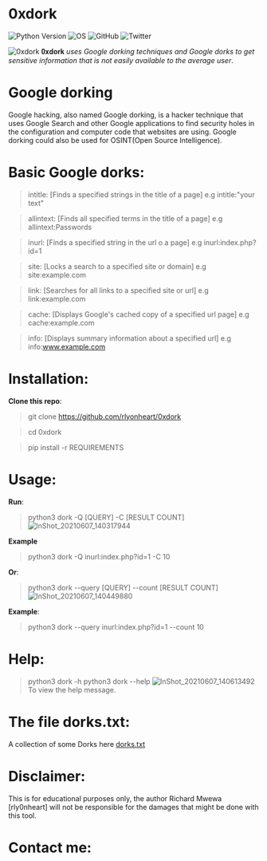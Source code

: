 # 0xdork

![Python Version](https://img.shields.io/badge/python-3.x-blue?style=for-the-badge&logo=python)
![OS](https://img.shields.io/badge/OS-GNU%2FLinux-red?style=for-the-badge&logo=linux)
![GitHub](https://img.shields.io/github/license/rlyonheart/0xdork?ystyle=for-the-badge)
![Twitter](https://img.shields.io/twitter/follow/rly0nheart?&style=for-the-badge&logo=twitter)

![0xdork](https://user-images.githubusercontent.com/74001397/121006418-2a5f3500-c791-11eb-81e3-8abd806dc84a.jpg)
 𝟎𝐱𝐝𝐨𝐫𝐤 *uses Google dorking techniques and Google dorks to get sensitive information that is not easily available to the average user*.

 
 # Google dorking
 Google hacking, also named Google dorking, is a hacker technique that uses Google Search and other Google applications to find security holes in the configuration and computer code that websites are using. Google dorking could also be used for OSINT(Open Source Intelligence).
 
 # Basic Google dorks:
> intitle:    [Finds a specified strings in the title of a page]  e.g intitle:"your text"

> allintext:  [Finds all specified terms in the title of a page]  e.g allintext:Passwords

> inurl:      [Finds a specified string in the url o a page]      e.g inurl:index.php?id=1

> site:       [Locks a search to a specified site or domain]      e.g site:example.com

> link:       [Searches for all links to a specified site or url] e.g link:example.com

> cache:      [Displays Google's cached copy of a specified url page] e.g cache:example.com

> info:      [Displays summary information about a specified url]  e.g info:www.example.com

# Installation:
**Clone this repo**:
> git clone https://github.com/rlyonheart/0xdork

> cd 0xdork 

> pip install -r REQUIREMENTS

# Usage:
**Run**:
> python3 dork -Q [QUERY] -C [RESULT COUNT]
![InShot_20210607_140317944](https://user-images.githubusercontent.com/74001397/121014591-71055d00-c79a-11eb-9db9-73ac137f67d0.jpg)


**Example** 
> python3 dork -Q inurl:index.php?id=1 -C 10
  
**Or**:

> python3 dork --query [QUERY] --count [RESULT COUNT]
![InShot_20210607_140449880](https://user-images.githubusercontent.com/74001397/121014948-c93c5f00-c79a-11eb-8b70-7d0d9ed75936.jpg)

**Example**:
> python3 dork --query inurl:index.php?id=1 --count 10
  
# Help:
> python3 dork -h
> python3 dork --help
![InShot_20210607_140613492](https://user-images.githubusercontent.com/74001397/121015529-626b7580-c79b-11eb-9863-04b73ff2cd0a.jpg)
To view the help message. 

# The file dorks.txt:
A collection of some Dorks here [dorks.txt](https://github.com/rlyonheart/0xdork/blob/master/dorks.txt)



  
  # Disclaimer:
  This is for educational purposes only, the author Richard Mwewa [rly0nheart] will not be responsible for the damages that might be done with this tool.
  
  # Contact me:

 



